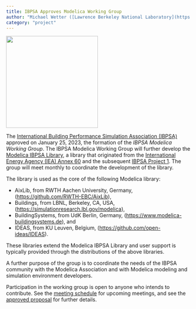 ```yaml
---
title: IBPSA Approves Modelica Working Group
author: "Michael Wetter ([Lawrence Berkeley National Laboratory](https://www.lbl.gov/))"
category: "project"
---
```


<img src="https://user-images.githubusercontent.com/46685675/219879093-1a1e27a4-9d9d-4799-b141-593797732797.png" width="250">

The [International Building Performance Simulation Association (IBPSA)](http://www.ibpsa.org/) approved on January 25, 2023, the
formation of the *IBPSA Modelica Working Group*.
The IBPSA Modelica Working Group will further develop the [Modelica IBPSA Library](https://github.com/ibpsa/modelica-ibpsa),
a library that originated from the [International Energy Agency (IEA) Annex 60](https://https://www.iea-annex60.org/)
and the subsequent [IBPSA Project 1](https://ibpsa.github.io/project1/).
The group will meet monthly to coordinate the development of the library.

The library is used as the core of the following Modelica library:

 - AixLib, from RWTH Aachen University, Germany, (https://github.com/RWTH-EBC/AixLib),
 - Buildings, from LBNL, Berkeley, CA, USA, (https://simulationresearch.lbl.gov/modelica),
 - BuildingSystems, from UdK Berlin, Germany, (https://www.modelica-buildingsystems.de), and
 - IDEAS, from KU Leuven, Belgium, (https://github.com/open-ideas/IDEAS).

These libraries extend the Modelica IBPSA Library and user support is typically provided through
the distributions of the above libraries.

A further purpose of the group is to
coordinate the needs of the IBPSA community with the Modelica Association and
with Modelica modeling and simulation environment developers.

Participation in the working group is open to anyone who intends to contribute.
See the
[meeting schedule](https://github.com/ibpsa/modelica-working-group/wiki/Meetings) for upcoming meetings,
and see the [approved proposal](https://github.com/ibpsa/modelica-working-group/blob/main/reports/2023-proposal-approved/build/latex/ibpsa_modelica.pdf)
for further details.
